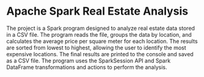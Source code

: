 # Apache Spark Real Estate Analysis
The project is a Spark program designed to analyze real estate data stored in a CSV file. The program reads the file, groups the data by location, and calculates the average price per square meter for each location. The results are sorted from lowest to highest, allowing the user to identify the most expensive locations. The final results are printed to the console and saved as a CSV file. The program uses the SparkSession API and Spark DataFrame transformations and actions to perform the analysis.
